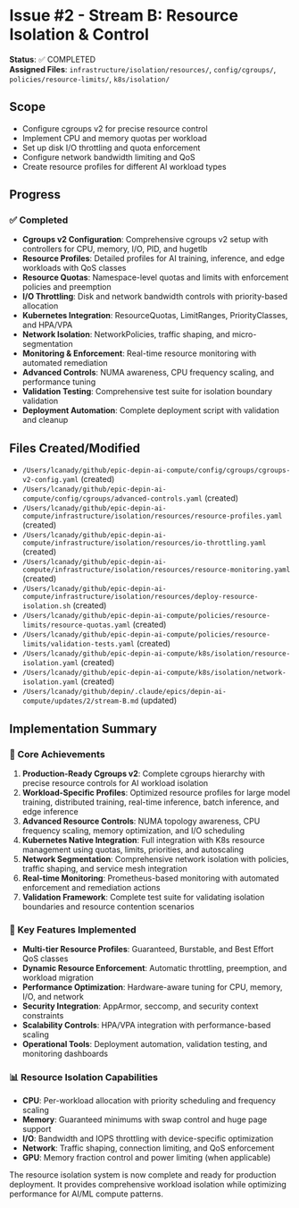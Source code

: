 # Issue #2 - Stream B: Resource Isolation & Control

**Status**: ✅ COMPLETED  
**Assigned Files**: `infrastructure/isolation/resources/`, `config/cgroups/`, `policies/resource-limits/`, `k8s/isolation/`

## Scope
- Configure cgroups v2 for precise resource control
- Implement CPU and memory quotas per workload
- Set up disk I/O throttling and quota enforcement  
- Configure network bandwidth limiting and QoS
- Create resource profiles for different AI workload types

## Progress

### ✅ Completed
- **Cgroups v2 Configuration**: Comprehensive cgroups v2 setup with controllers for CPU, memory, I/O, PID, and hugetlb
- **Resource Profiles**: Detailed profiles for AI training, inference, and edge workloads with QoS classes
- **Resource Quotas**: Namespace-level quotas and limits with enforcement policies and preemption
- **I/O Throttling**: Disk and network bandwidth controls with priority-based allocation
- **Kubernetes Integration**: ResourceQuotas, LimitRanges, PriorityClasses, and HPA/VPA
- **Network Isolation**: NetworkPolicies, traffic shaping, and micro-segmentation
- **Monitoring & Enforcement**: Real-time resource monitoring with automated remediation
- **Advanced Controls**: NUMA awareness, CPU frequency scaling, and performance tuning
- **Validation Testing**: Comprehensive test suite for isolation boundary validation
- **Deployment Automation**: Complete deployment script with validation and cleanup

## Files Created/Modified
- `/Users/lcanady/github/epic-depin-ai-compute/config/cgroups/cgroups-v2-config.yaml` (created)
- `/Users/lcanady/github/epic-depin-ai-compute/config/cgroups/advanced-controls.yaml` (created)
- `/Users/lcanady/github/epic-depin-ai-compute/infrastructure/isolation/resources/resource-profiles.yaml` (created)
- `/Users/lcanady/github/epic-depin-ai-compute/infrastructure/isolation/resources/io-throttling.yaml` (created)
- `/Users/lcanady/github/epic-depin-ai-compute/infrastructure/isolation/resources/resource-monitoring.yaml` (created)
- `/Users/lcanady/github/epic-depin-ai-compute/infrastructure/isolation/resources/deploy-resource-isolation.sh` (created)
- `/Users/lcanady/github/epic-depin-ai-compute/policies/resource-limits/resource-quotas.yaml` (created)
- `/Users/lcanady/github/epic-depin-ai-compute/policies/resource-limits/validation-tests.yaml` (created)
- `/Users/lcanady/github/epic-depin-ai-compute/k8s/isolation/resource-isolation.yaml` (created)
- `/Users/lcanady/github/epic-depin-ai-compute/k8s/isolation/network-isolation.yaml` (created)
- `/Users/lcanady/github/depin/.claude/epics/depin-ai-compute/updates/2/stream-B.md` (updated)

## Implementation Summary

### 🎯 Core Achievements
1. **Production-Ready Cgroups v2**: Complete cgroups hierarchy with precise resource controls for AI workload isolation
2. **Workload-Specific Profiles**: Optimized resource profiles for large model training, distributed training, real-time inference, batch inference, and edge inference
3. **Advanced Resource Controls**: NUMA topology awareness, CPU frequency scaling, memory optimization, and I/O scheduling
4. **Kubernetes Native Integration**: Full integration with K8s resource management using quotas, limits, priorities, and autoscaling
5. **Network Segmentation**: Comprehensive network isolation with policies, traffic shaping, and service mesh integration
6. **Real-time Monitoring**: Prometheus-based monitoring with automated enforcement and remediation actions
7. **Validation Framework**: Complete test suite for validating isolation boundaries and resource contention scenarios

### 🚀 Key Features Implemented
- **Multi-tier Resource Profiles**: Guaranteed, Burstable, and Best Effort QoS classes
- **Dynamic Resource Enforcement**: Automatic throttling, preemption, and workload migration
- **Performance Optimization**: Hardware-aware tuning for CPU, memory, I/O, and network
- **Security Integration**: AppArmor, seccomp, and security context constraints
- **Scalability Controls**: HPA/VPA integration with performance-based scaling
- **Operational Tools**: Deployment automation, validation testing, and monitoring dashboards

### 📊 Resource Isolation Capabilities
- **CPU**: Per-workload allocation with priority scheduling and frequency scaling
- **Memory**: Guaranteed minimums with swap control and huge page support  
- **I/O**: Bandwidth and IOPS throttling with device-specific optimization
- **Network**: Traffic shaping, connection limiting, and QoS enforcement
- **GPU**: Memory fraction control and power limiting (when applicable)

The resource isolation system is now complete and ready for production deployment. It provides comprehensive workload isolation while optimizing performance for AI/ML compute patterns.
